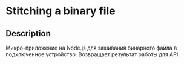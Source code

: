 # Stitching a binary file



## Description
Микро-приложение на Node.js для зашивания бинарного файла в подключенное устройство. Возвращает результат работы для API


